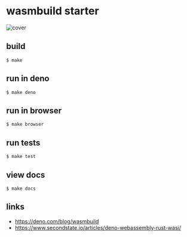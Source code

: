# wasmbuild starter

![cover](https://deno.com/wasmbuild/cover.png)

## build

```
$ make
```

## run in deno

```
$ make deno
```

## run in browser

```
$ make browser
```

## run tests

```
$ make test
```

## view docs

```
$ make docs
```

## links

- https://deno.com/blog/wasmbuild
- https://www.secondstate.io/articles/deno-webassembly-rust-wasi/
